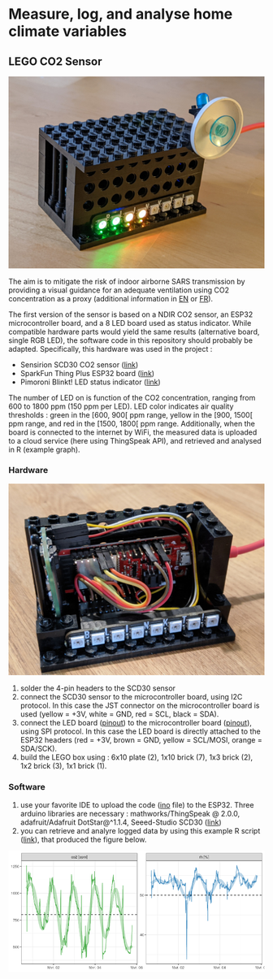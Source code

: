 # Measure, log, and analyse home climate variables 

## LEGO CO2 Sensor

![](R/figures/lego_sensor_side.jpg)

The aim is to mitigate the risk of indoor airborne SARS transmission by providing a visual guidance for an adequate ventilation using CO2 concentration as a proxy (additional information in [EN](https://assets.publishing.service.gov.uk/government/uploads/system/uploads/attachment_data/file/928720/S0789_EMG_Role_of_Ventilation_in_Controlling_SARS-CoV-2_Transmission.pdf) or [FR](https://projetco2.fr/)).

The first version of the sensor is based on a NDIR CO2 sensor, an ESP32 microcontroller board, and a 8 LED board used as status indicator. While compatible hardware parts would yield the same results (alternative board, single RGB LED), the software code in this repository should probably be adapted. Specifically, this hardware was used in the project :

* Sensirion SCD30 CO2 sensor ([link](https://www.sensirion.com/en/environmental-sensors/carbon-dioxide-sensors/carbon-dioxide-sensors-scd30/))
* SparkFun Thing Plus ESP32 board ([link](https://www.sparkfun.com/products/15663))
* Pimoroni Blinkt! LED status indicator ([link](https://shop.pimoroni.com/products/blinkt))

The number of LED on is function of the CO2 concentration, ranging from 600 to 1800 ppm (150 ppm per LED). LED color indicates air quality thresholds : green in the [600, 900[ ppm range, yellow in the [900, 1500[ ppm range, and red in the [1500, 1800[ ppm range.
Additionally, when the board is connected to the internet by WiFi, the measured data is uploaded to a cloud service (here using ThingSpeak API), and retrieved and analysed in R (example graph).

### Hardware

![](R/figures/lego_sensor_open.jpg)

1. solder the 4-pin headers to the SCD30 sensor
2. connect the SCD30 sensor to the microcontroller board, using I2C protocol. In this case the JST connector on the microcontroller board is used (yellow = +3V, white = GND, red = SCL, black = SDA).
3. connect the LED board ([pinout](https://pinout.xyz/pinout/blinkt#)) to the microcontroller board ([pinout](https://cdn.sparkfun.com/assets/learn_tutorials/8/5/2/ESP32ThingPlusV20.pdf)), using SPI protocol. In this case the LED board is directly attached to the ESP32 headers (red = +3V, brown = GND, yellow = SCL/MOSI, orange = SDA/SCK).
4. build the LEGO box using : 6x10 plate (2), 1x10 brick (7), 1x3 brick (2), 1x2 brick (3), 1x1 brick (1). 

### Software

1. use your favorite IDE to upload the code ([ino](src/scd30/scd30_iot.ino) file) to the ESP32. Three arduino libraries are necessary : mathworks/ThingSpeak @ 2.0.0, adafruit/Adafruit DotStar@^1.1.4, Seeed-Studio SCD30 ([link](https://github.com/Seeed-Studio/Seeed_SCD30.git))
2. you can retrieve and analyre logged data by using this example R script ([link](R/homeclimate.rmd)), that produced the figure below.

![](R/figures/sensor_scd30.png)
